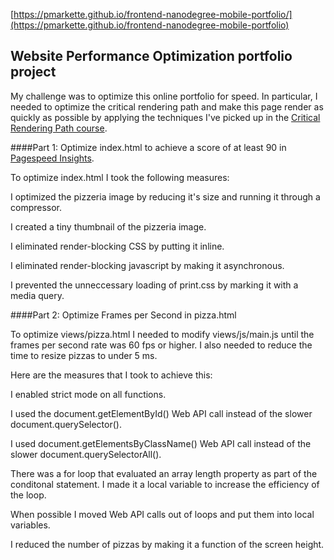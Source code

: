 [https://pmarkette.github.io/frontend-nanodegree-mobile-portfolio/](https://pmarkette.github.io/frontend-nanodegree-mobile-portfolio)

## Website Performance Optimization portfolio project

My challenge was to optimize this online portfolio for speed. In particular, I needed to optimize the critical rendering path and make this page render as quickly as possible by applying the techniques I've picked up in the [Critical Rendering Path course](https://www.udacity.com/course/ud884).


####Part 1: Optimize index.html to achieve a score of at least 90 in [Pagespeed Insights](https://developers.google.com/speed/pagespeed/insights/?url=https%3A%2F%2Fpmarkette.github.io%2Ffrontend-nanodegree-mobile-portfolio).

To optimize index.html I took the following measures:

I optimized the pizzeria image by reducing it's size and running it through a compressor.

I created a tiny thumbnail of the pizzeria image.

I eliminated render-blocking CSS by putting it inline.

I eliminated render-blocking javascript by making it asynchronous.

I prevented the unneccessary loading of print.css by marking it with a media query.


####Part 2: Optimize Frames per Second in pizza.html

To optimize views/pizza.html I needed to modify views/js/main.js until the frames per second rate was 60 fps or higher. I also needed to reduce the time to resize pizzas to under 5 ms. 

Here are the measures that I took to achieve this:

I enabled strict mode on all functions.

I used the document.getElementById() Web API call instead of the slower document.querySelector().

I used document.getElementsByClassName() Web API call instead of the slower document.querySelectorAll().

There was a for loop that evaluated an array length property as part of the conditonal statement. I made it a local variable to increase the efficiency of the loop.

When possible I moved Web API calls out of loops and put them into local variables.

I reduced the number of pizzas by making it a function of the screen height.

